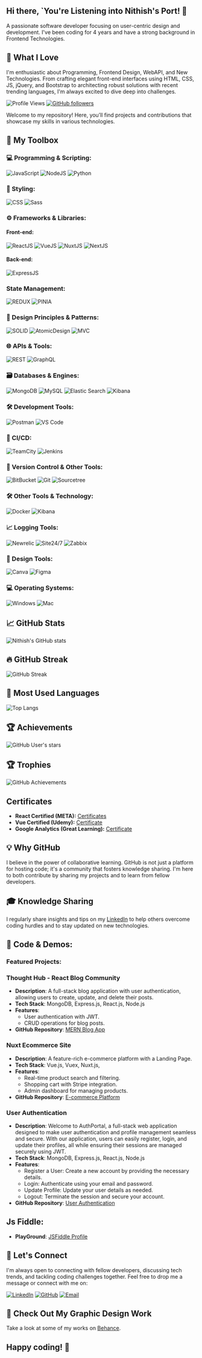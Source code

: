 ## Hi there, `You're Listening into Nithish's Port! 👋
A passionate software developer focusing on user-centric design and development. I've been coding for 4 years and have a strong background in Frontend Technologies.

## 🚀 What I Love
I'm enthusiastic about Programming, Frontend Design, WebAPI, and New Technologies. From crafting elegant front-end interfaces using HTML, CSS, JS, jQuery, and Bootstrap to architecting robust solutions with recent trending languages, I'm always excited to dive deep into challenges.

![Profile Views](https://komarev.com/ghpvc/?username=Nithish0120&color=blueviolet)
[![GitHub followers](https://img.shields.io/github/followers/Nithish0120?style=social)](https://github.com/Nithish-Dev-Hub)

Welcome to my repository! Here, you’ll find projects and contributions that showcase my skills in various technologies.

## 🔧 My Toolbox

### 💻 Programming & Scripting:
![JavaScript](https://img.shields.io/badge/-JavaScript-F7DF1E?style=flat&logo=javascript&logoColor=black)
![NodeJS](https://img.shields.io/badge/-NodeJS-339933?style=flat&logo=node.js&logoColor=white)
![Python](https://img.shields.io/badge/-Python-3776AB?style=flat&logo=python&logoColor=white)

### 🎨 Styling:
![CSS](https://img.shields.io/badge/-CSS-1572B6?style=flat&logo=css3&logoColor=white)
![Sass](https://img.shields.io/badge/-Sass-CC6699?style=flat&logo=sass&logoColor=white)

### ⚙️ Frameworks & Libraries:

#### Front-end:
![ReactJS](https://img.shields.io/badge/-ReactJS-61DAFB?style=flat&logo=react&logoColor=black)
![VueJS](https://img.shields.io/badge/-VueJS-4FC08D?style=flat&logo=vue.js&logoColor=white)
![NuxtJS](https://img.shields.io/badge/-NuxtJS-00C58E?style=flat&logo=nuxt.js&logoColor=white)
![NextJS](https://img.shields.io/badge/-NextJS-000000?style=flat&logo=next.js&logoColor=white) 

#### Back-end:
![ExpressJS](https://img.shields.io/badge/-ExpressJS-000000?style=flat&logo=express&logoColor=white)

### State Management:
![REDUX](https://img.shields.io/badge/-Redux-CC6699?style=flat&logo=redux&logoColor=white)
![PINIA](https://img.shields.io/badge/-Pinia-FDC300?style=flat&logo=pinia&logoColor=white)

### 📐 Design Principles & Patterns:
![SOLID](https://img.shields.io/badge/-SOLID-007ACC?style=flat&logo=solid&logoColor=white)
![AtomicDesign](https://img.shields.io/badge/-Atomic%20Structure-FF6F61?style=flat&logo=atomic&logoColor=white)
![MVC](https://img.shields.io/badge/-MVC-4CAF50?style=flat&logo=mvc&logoColor=white)

### 🌐 APIs & Tools:
![REST](https://img.shields.io/badge/-REST-00A1E0?style=flat&logo=rest&logoColor=white)
![GraphQL](https://img.shields.io/badge/-GraphQL-E10098?style=flat&logo=graphql&logoColor=white)


### 🗃️ Databases & Engines:
![MongoDB](https://img.shields.io/badge/-MongoDB-47A248?style=flat&logo=mongodb&logoColor=white)
![MySQL](https://img.shields.io/badge/-MySQL-4479A1?style=flat&logo=mysql&logoColor=white)
![Elastic Search](https://img.shields.io/badge/-Elastic_Search-005571?style=flat&logo=elasticsearch&logoColor=white)
![Kibana](https://img.shields.io/badge/-Kibana-005571?style=flat&logo=kibana&logoColor=white)

### 🛠️ Development Tools:
![Postman](https://img.shields.io/badge/-Postman-FF6C37?style=flat&logo=postman&logoColor=white)
![VS Code](https://img.shields.io/badge/-VS%20Code-007ACC?style=flat&logo=visual-studio-code&logoColor=white)

### 🚀 CI/CD:
![TeamCity](https://img.shields.io/badge/-TeamCity-000000?style=flat&logo=teamcity&logoColor=white)
![Jenkins](https://img.shields.io/badge/-Jenkins-000000?style=flat&logo=jenkins&logoColor=white)

### 🧩 Version Control & Other Tools:
![BitBucket](https://img.shields.io/badge/-Bitbucket-0052CC?style=flat&logo=bitbucket&logoColor=white)
![Git](https://img.shields.io/badge/-Git-F05032?style=flat&logo=git&logoColor=white)
![Sourcetree](https://img.shields.io/badge/-Sourcetree-0052CC?style=flat&logo=sourcetree&logoColor=white)

### 🛠️ Other Tools & Technology:
![Docker](https://img.shields.io/badge/-Docker-2496ED?style=flat&logo=docker&logoColor=white)
![Kibana](https://img.shields.io/badge/-Kibana-005571?style=flat&logo=kibana&logoColor=white)

### 📈 Logging Tools:
![Newrelic](https://img.shields.io/badge/-Newrelic-008C99?style=flat&logo=newrelic&logoColor=white)
![Site24/7](https://img.shields.io/badge/-Site24/7-3B99FC?style=flat)
![Zabbix](https://img.shields.io/badge/-Zabbix-DC322F?style=flat&logo=zabbix&logoColor=white)

### 🎨 Design Tools:
![Canva](https://img.shields.io/badge/-Canva-00C4CC?style=flat&logo=canva&logoColor=white)
![Figma](https://img.shields.io/badge/-Figma-F24E1E?style=flat&logo=figma&logoColor=white)

### 💻 Operating Systems:
![Windows](https://img.shields.io/badge/-Windows-0078D6?style=flat&logo=windows&logoColor=white)
![Mac](https://img.shields.io/badge/-Mac-000000?style=flat&logo=apple&logoColor=white)

## 📈 GitHub Stats

![Nithish's GitHub stats](https://github-readme-stats.vercel.app/api?username=Nithish0120&show_icons=true&theme=cobalt2)

## 🔥 GitHub Streak

![GitHub Streak](https://github-readme-streak-stats.herokuapp.com/?user=Nithish0120&theme=cobalt2)

## 🌟 Most Used Languages

![Top Langs](https://github-readme-stats.vercel.app/api/top-langs/?username=Nithish0120&layout=compact&theme=cobalt2)

## 🏆 Achievements

![GitHub User's stars](https://img.shields.io/github/stars/Nithish0120?style=social)

## 🏆 Trophies

![GitHub Achievements](https://github-profile-trophy.vercel.app/?username=Nithish0120&theme=tokyonight)

## Certificates 

- **React Certified (META):** [Certificates](https://drive.google.com/drive/folders/1tZTWVGBILBmhqsVzQz8laPhAYoGAc7So?usp=drive_link)
- **Vue Certified (Udemy):** [Certificate](https://drive.google.com/drive/folders/1EkgMu0x0SKATQBkz7iYFo2T8O3yffh6M?usp=drive_link)
- **Google Analytics (Great Learning):** [Certificate](https://drive.google.com/drive/folders/1kthCuUS4V93Or_OY44GOtdgw8Bg06YlA?usp=drive_link)

## 💡 Why GitHub

I believe in the power of collaborative learning. GitHub is not just a platform for hosting code; it's a community that fosters knowledge sharing. I'm here to both contribute by sharing my projects and to learn from fellow developers.

## 🎓 Knowledge Sharing

I regularly share insights and tips on my [LinkedIn](https://www.linkedin.com/in/nithish-kumar-540a29193) to help others overcome coding hurdles and to stay updated on new technologies.

## 📂 Code & Demos:

### Featured Projects:
### Thought Hub - React Blog Community
- **Description**: A full-stack blog application with user authentication, allowing users to create, update, and delete their posts.
- **Tech Stack**: MongoDB, Express.js, React.js, Node.js
- **Features**:
  - User authentication with JWT.
  - CRUD operations for blog posts.
- **GitHub Repository**: [MERN Blog App](https://github.com/Nithish-Dev-Hub/ThoughtHub)

### Nuxt Ecommerce Site 
- **Description**: A feature-rich e-commerce platform with a Landing Page.
- **Tech Stack**: Vue.js, Vuex, Nuxt.js, 
- **Features**:
  - Real-time product search and filtering.
  - Shopping cart with Stripe integration.
  - Admin dashboard for managing products.
- **GitHub Repository**: [E-commerce Platform](https://github.com/Nithish-Dev-Hub/Ecommerce-Landing-Page)

### User Authentication
- **Description**: Welcome to AuthPortal, a full-stack web application designed to make user authentication and profile management seamless and secure. With our application, users can easily register, login, and update their profiles, all while ensuring their sessions are managed securely using JWT.
- **Tech Stack**: MongoDB, Express.js, React.js, Node.js
- **Features**:
  - Register a User: Create a new account by providing the necessary details.
  - Login: Authenticate using your email and password.
  - Update Profile: Update your user details as needed.
  - Logout: Terminate the session and secure your account.
- **GitHub Repository**: [User Authentication](https://github.com/Nithish-Dev-Hub/User_Authentication)
  
## Js Fiddle:
- **PlayGround**: [JSFiddle Profile](https://jsfiddle.net/user/nithish20120/fiddles/)

## 🌟 Let's Connect

I'm always open to connecting with fellow developers, discussing tech trends, and tackling coding challenges together. Feel free to drop me a message or connect with me on:

[![LinkedIn](https://img.shields.io/badge/LinkedIn-0A66C2?style=flat&logo=linkedin&logoColor=white)](https://www.linkedin.com/in/nithish-kumar-540a29193)
[![GitHub](https://img.shields.io/badge/GitHub-181717?style=flat&logo=github&logoColor=white)](https://github.com/Nithish-Dev-Hub/)
[![Email](https://img.shields.io/badge/Email-D14836?style=flat&logo=gmail&logoColor=white)](mailto:ms.nithish.kumar.20@gmail.com)

## 🎨 Check Out My Graphic Design Work

Take a look at some of my works on [Behance](https://www.behance.net/nithishkumar76).

## Happy coding! 🚀
